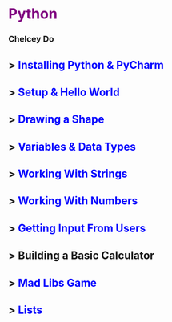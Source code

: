 # <span style="color:purple"> **Python**</span>
### <span style="color:fuschia"> Chelcey Do</span>

## > <span style="color:blue"> Installing Python & PyCharm</span>
## > <span style="color:blue"> Setup & Hello World</span>
## > <span style="color:blue"> Drawing a Shape</span>
## > <span style="color:blue"> Variables & Data Types</span>
## > <span style="color:blue"> Working With Strings</span>
## > <span style="color:blue"> Working With Numbers</span>
## > <span style="color:blue"> Getting Input From Users</span>
## > <span style="color:cherry"> Building a Basic Calculator</span> 
## > <span style="color:blue"> Mad Libs Game</span>
## > <span style="color:blue"> Lists</span>
